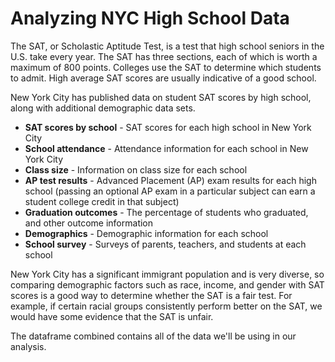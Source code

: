 # Analyzing NYC High School Data

The SAT, or Scholastic Aptitude Test, is a test that high school seniors in the U.S. take every year. 
The SAT has three sections, each of which is worth a maximum of 800 points. 
Colleges use the SAT to determine which students to admit. High average SAT scores are usually indicative of a good school.  

New York City has published data on student SAT scores by high school, along with additional demographic data sets.  
* __SAT scores by school__ - SAT scores for each high school in New York City
* __School attendance__ - Attendance information for each school in New York City
* __Class size__ - Information on class size for each school
* __AP test results__ - Advanced Placement (AP) exam results for each high school (passing an optional AP exam in a particular subject can earn a student college credit in that subject)
* __Graduation outcomes__ - The percentage of students who graduated, and other outcome information
* __Demographics__ - Demographic information for each school
* __School survey__ - Surveys of parents, teachers, and students at each school  

New York City has a significant immigrant population and is very diverse, so comparing demographic factors such as race, income, and gender with SAT scores is a good way to determine whether the SAT is a fair test. For example, if certain racial groups consistently perform better on the SAT, we would have some evidence that the SAT is unfair.  

The dataframe combined contains all of the data we'll be using in our analysis.
